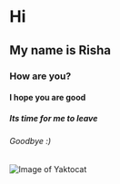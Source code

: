 # Hi
## My name is Risha 
### How are you?
#### I hope you are good
##### Its time for me to leave
###### Goodbye :)

![Image of Yaktocat](https://octodex.github.com/images/yaktocat.png)
